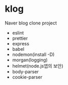 # klog

Naver blog clone project

- eslint
- prettier
- express
- babel
- nodemon(install -D)
- morgan(logging)
- helmet(node.js앱의 보안)
- body-parser
- cookie-parser
